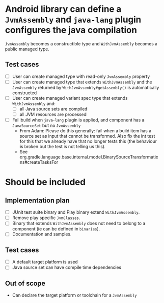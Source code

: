 # Android library can define a `JvmAssembly` and `java-lang` plugin configures the java compilation

`JvmAssembly` becomes a constructible type and `WithJvmAssembly` becomes a public managed type.

## Test cases

- [ ] User can create managed type with read-only `JvmAssembly` property
- [ ] User can create managed type that extends `WithJvmAssembly` and the `JvmAssembly` returned by `WithJvmAssembly#getAssembly()` is automatically constructed
- [ ] User can create managed variant spec type that extends `WithJvmAssembly` and:
    - [ ] all Java source sets are compiled
    - [ ] all JVM resources are processed
- [ ] Fail build when `java-lang` plugin is applied, and component has a `JavaSourceSet` but no `JvmAssembly`
    - From Adam: Please do this generally: fail when a build item has a source set as input that cannot be transformed. Also fix the int test for this that we already have that no longer tests this (the behaviour is broken but the test is not telling us this).
    - See org.gradle.language.base.internal.model.BinarySourceTransformations#createTasksFor

# Should be included

## Implementation plan

- [ ] JUnit test suite binary and Play binary extend `WithJvmAssembly`.
- [ ] Remove play specific `JvmClasses`.
- [ ] Binary that extends `WithJvmAssembly` does not need to belong to a component (ie can be defined in `binaries`).
- [ ] Documentation and samples.

## Test cases

- [ ] A default target platform is used
- [ ] Java source set can have compile time dependencies

## Out of scope

- Can declare the target platform or toolchain for a `JvmAssembly`
